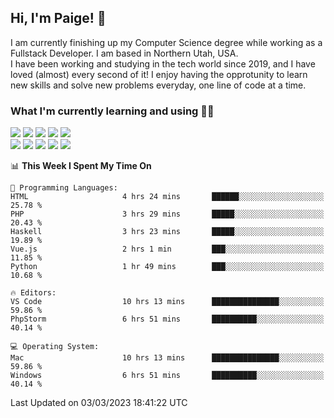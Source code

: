 ## Hi, I'm Paige! :vulcan_salute:

I am currently finishing up my Computer Science degree while working as a Fullstack Developer. I am based in Northern Utah, USA. \
I have been working and studying in the tech world since 2019, and I have loved (almost) every second of it! I enjoy having the opprotunity to learn new skills and solve new problems everyday, one line of code at a time.  

### What I'm currently learning and using :woman_technologist:
![](https://img.shields.io/badge/Laravel-FF2D20?style=for-the-badge&logo=laravel&logoColor=white) 
![](https://img.shields.io/badge/PHP-777BB4?style=for-the-badge&logo=php&logoColor=white)
![](https://img.shields.io/badge/Vue.js-35495E?style=for-the-badge&logo=vuedotjs&logoColor=4FC08D) 
![](https://img.shields.io/badge/MySQL-005C84?style=for-the-badge&logo=mysql&logoColor=white) 
![](https://img.shields.io/badge/Tailwind_CSS-38B2AC?style=for-the-badge&logo=tailwind-css&logoColor=white) \
![](https://img.shields.io/badge/Python-FFD43B?style=for-the-badge&logo=python&logoColor=blue)
![](https://img.shields.io/badge/Django-092E20?style=for-the-badge&logo=django&logoColor=green)
![](https://img.shields.io/badge/Kotlin-0095D5?&style=for-the-badge&logo=kotlin&logoColor=white)
![](https://img.shields.io/badge/Java-ED8B00?style=for-the-badge&logo=java&logoColor=white)
![](https://img.shields.io/badge/Haskell-5D4F85?style=for-the-badge&logo=haskell&logoColor=white) 

<!--START_SECTION:waka-->
📊 **This Week I Spent My Time On** 

```text
💬 Programming Languages: 
HTML                     4 hrs 24 mins       ██████░░░░░░░░░░░░░░░░░░░   25.78 % 
PHP                      3 hrs 29 mins       █████░░░░░░░░░░░░░░░░░░░░   20.43 % 
Haskell                  3 hrs 23 mins       █████░░░░░░░░░░░░░░░░░░░░   19.89 % 
Vue.js                   2 hrs 1 min         ███░░░░░░░░░░░░░░░░░░░░░░   11.85 % 
Python                   1 hr 49 mins        ███░░░░░░░░░░░░░░░░░░░░░░   10.68 % 

🔥 Editors: 
VS Code                  10 hrs 13 mins      ███████████████░░░░░░░░░░   59.86 % 
PhpStorm                 6 hrs 51 mins       ██████████░░░░░░░░░░░░░░░   40.14 % 

💻 Operating System: 
Mac                      10 hrs 13 mins      ███████████████░░░░░░░░░░   59.86 % 
Windows                  6 hrs 51 mins       ██████████░░░░░░░░░░░░░░░   40.14 % 
```


 Last Updated on 03/03/2023 18:41:22 UTC
<!--END_SECTION:waka-->
